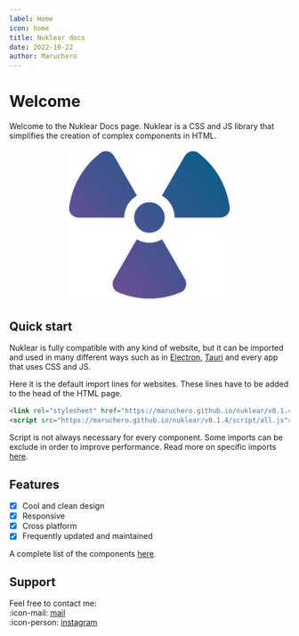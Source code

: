 ```yaml
---
label: Home
icon: home
title: Nuklear docs
date: 2022-10-22
author: Maruchero
---
```

# Welcome

Welcome to the Nuklear Docs page. Nuklear is a CSS and JS library that simplifies the creation of complex components in HTML.

<img src="static/icon.png" width="300" style="left: 50%; translate: -50%; position: relative">

## Quick start

Nuklear is fully compatible with any kind of website, but it can be imported and used in many different ways such as in [Electron](https://www.electronjs.org/), [Tauri](https://tauri.app/) and every app that uses CSS and JS.

Here it is the default import lines for websites. These lines have to be added to the head of the HTML page.

```html
<link rel="stylesheet" href="https://maruchero.github.io/nuklear/v0.1.4/style/all.css">
<script src="https://maruchero.github.io/nuklear/v0.1.4/script/all.js"></script>
```

Script is not always necessary for every component. Some imports can be exclude in order to improve performance. Read more on specific imports [here](./getting-started.md).

## Features

- [x] Cool and clean design
- [x] Responsive
- [x] Cross platform
- [x] Frequently updated and maintained

A complete list of the components [here](./components/).

## Support

Feel free to contact me:<br>
:icon-mail: [mail](mailto:marce.gnz303@gmail.com)<br>
:icon-person: [instagram](https://instagram.com/marcellogaronzi)<br>
